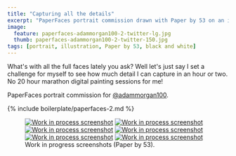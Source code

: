 ```yaml
---
title: "Capturing all the details"
excerpt: "PaperFaces portrait commission drawn with Paper by 53 on an iPad."
image: 
  feature: paperfaces-adammorgan100-2-twitter-lg.jpg
  thumb: paperfaces-adammorgan100-2-twitter-150.jpg
tags: [portrait, illustration, Paper by 53, black and white]
---
```


What's with all the full faces lately you ask? Well let's just say I set a challenge for myself to see how much detail I can capture in an hour or two. No 20 hour marathon digital painting sessions for me!

PaperFaces portrait commission for [@adammorgan100](http://twitter.com/adammorgan100).

{% include boilerplate/paperfaces-2.md %}

<figure class="half">
	<a href="{{ site.url }}/assets/images/paperfaces-adammorgan100-2-process-1-lg.jpg"><img src="{{ site.url }}/assets/images/paperfaces-adammorgan100-2-process-1-600.jpg" alt="Work in process screenshot"></a>
	<a href="{{ site.url }}/assets/images/paperfaces-adammorgan100-2-process-2-lg.jpg"><img src="{{ site.url }}/assets/images/paperfaces-adammorgan100-2-process-2-600.jpg" alt="Work in process screenshot"></a>
	<a href="{{ site.url }}/assets/images/paperfaces-adammorgan100-2-process-3-lg.jpg"><img src="{{ site.url }}/assets/images/paperfaces-adammorgan100-2-process-3-600.jpg" alt="Work in process screenshot"></a>
	<a href="{{ site.url }}/assets/images/paperfaces-adammorgan100-2-process-4-lg.jpg"><img src="{{ site.url }}/assets/images/paperfaces-adammorgan100-2-process-4-600.jpg" alt="Work in process screenshot"></a>
	<a href="{{ site.url }}/assets/images/paperfaces-adammorgan100-2-process-5-lg.jpg"><img src="{{ site.url }}/assets/images/paperfaces-adammorgan100-2-process-5-600.jpg" alt="Work in process screenshot"></a>
	<a href="{{ site.url }}/assets/images/paperfaces-adammorgan100-2-process-6-lg.jpg"><img src="{{ site.url }}/assets/images/paperfaces-adammorgan100-2-process-6-600.jpg" alt="Work in process screenshot"></a>
	<figcaption>Work in progress screenshots (Paper by 53).</figcaption>
</figure>